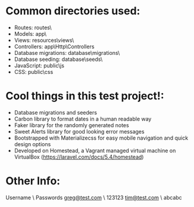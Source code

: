 # Common directories used:

  - Routes: routes\
  - Models: app\
  - Views: resources\views\
  - Controllers: app\Http\Controllers
  - Database migrations: database\migrations\
  - Database seeding: database\seeds\
  - JavaScript: public\js
  - CSS: public\css


# Cool things in this test project!:

  - Database migrations and seeders
  - Carbon library to format dates in a human readable way
  - Faker library for the randomly generated notes
  - Sweet Alerts library for good looking error messages
  - Bootstrapped with Materializecss for easy mobile navigation and quick design options
  - Developed on Homestead, a Vagrant managed virtual machine on VirtualBox  (https://laravel.com/docs/5.4/homestead)

# Other Info:
Username \\ Passwords
greg@test.com \\ 123123
tim@test.com \\ abcabc